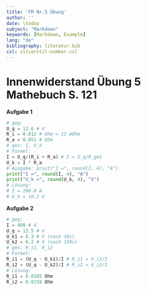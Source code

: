 ```yaml
---
title: 'FM Nr.5 Übung'
author: ''
date: \today
subject: "Markdown"
keywords: [Markdown, Example]
lang: "de"
bibliography: literatur.bib 
csl: zitierstil-number.csl
---
```

<!--# FM Nr. 5 Übungsaufgaben -->
# Innenwiderstand Übung 5 Mathebuch S. 121

**Aufgabe 1**

```python
# geg:
U_q = 12.6 # V
R_i = 0.012 # Ohm = 12 mOhm
R_a = 0.051 # Ohm
# ges: I, U_k
# Formel:
I = U_q/(R_i + R_a) # I = U_q/R_ges
U_k = I * R_a
# Ausgabe: print("I =", round(I, 4), "A")
print("I =", round(I, 4), "A")
print("U_k =", round(U_k, 4), "V")
# Lösung:
# I = 200.0 A
# U_k = 10.2 V
```

**Aufgabe 2**

```python
# geg:
I = 400 # A
U_q = 12.5 # V
U_k1 = 8.3 # V (nach 30s)
U_k2 = 6.2 # V (nach 150s)
# ges: R_i1, R_i2
# Formel:
R_i1 = (U_q - U_k1)/I # R_i1 = U_i1/I
R_i2 = (U_q - U_k2)/I # R_i2 = U_i2/I
# Lösung:
R_i1 = 0.0105 Ohm
R_i2 = 0.0158 Ohm
```

